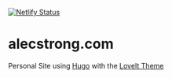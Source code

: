 [![Netlify Status](https://api.netlify.com/api/v1/badges/c8b65be3-674e-47ba-ae16-ef4b9e711efc/deploy-status)](https://app.netlify.com/sites/compassionate-golick-136a8b/deploys)

# alecstrong.com

Personal Site using [Hugo](https://gohugo.io) with the [LoveIt Theme](https://themes.gohugo.io/loveit/)
